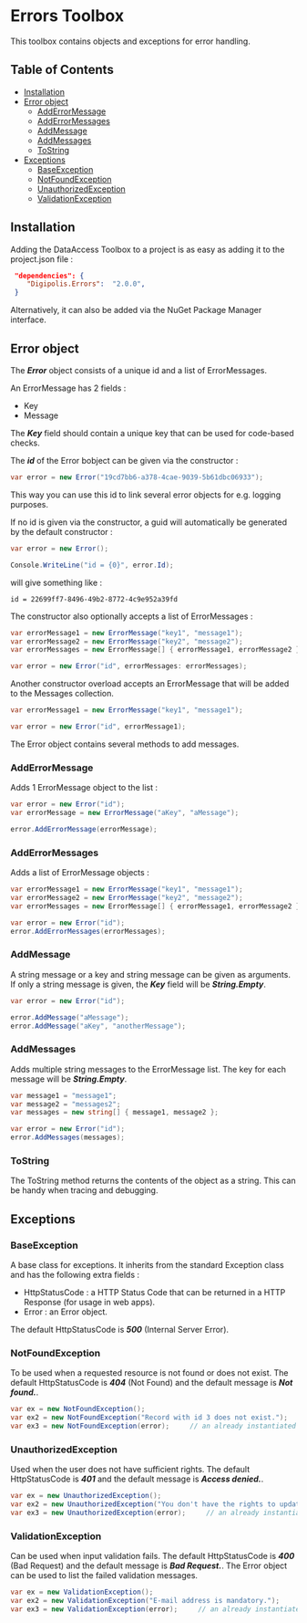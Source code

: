 # Errors Toolbox
 
This toolbox contains objects and exceptions for error handling.

## Table of Contents

<!-- START doctoc generated TOC please keep comment here to allow auto update -->
<!-- DON'T EDIT THIS SECTION, INSTEAD RE-RUN doctoc TO UPDATE -->


- [Installation](#installation)
- [Error object](#error-object)
  - [AddErrorMessage](#adderrormessage)
  - [AddErrorMessages](#adderrormessages)
  - [AddMessage](#addmessage)
  - [AddMessages](#addmessages)
  - [ToString](#tostring)
- [Exceptions](#exceptions)
  - [BaseException](#baseexception)
  - [NotFoundException](#notfoundexception)
  - [UnauthorizedException](#unauthorizedexception)
  - [ValidationException](#validationexception)

<!-- END doctoc generated TOC please keep comment here to allow auto update -->

## Installation

Adding the DataAccess Toolbox to a project is as easy as adding it to the project.json file :

``` json
 "dependencies": {
    "Digipolis.Errors":  "2.0.0", 
 }
```

Alternatively, it can also be added via the NuGet Package Manager interface.

## Error object

The _**Error**_ object consists of a unique id and a list of ErrorMessages.

An ErrorMessage has 2 fields :

- Key
- Message

The _**Key**_ field should contain a unique key that can be used for code-based checks.

The _**id**_ of the Error bobject can be given via the constructor :

``` csharp
var error = new Error("19cd7bb6-a378-4cae-9039-5b61dbc06933");
```
This way you can use this id to link several error objects for e.g. logging purposes.

If no id is given via the constructor, a guid will automatically be generated by the default constructor :

``` csharp
var error = new Error();

Console.WriteLine("id = {0}", error.Id);
```

will give something like :
```
id = 22699ff7-8496-49b2-8772-4c9e952a39fd
``` 

The constructor also optionally accepts a list of ErrorMessages :

``` csharp
var errorMessage1 = new ErrorMessage("key1", "message1");
var errorMessage2 = new ErrorMessage("key2", "message2");
var errorMessages = new ErrorMessage[] { errorMessage1, errorMessage2 };

var error = new Error("id", errorMessages: errorMessages);
``` 

Another constructor overload accepts an ErrorMessage that will be added to the Messages collection.

``` csharp
var errorMessage1 = new ErrorMessage("key1", "message1");

var error = new Error("id", errorMessage1);
```

The Error object contains several methods to add messages.

### AddErrorMessage

Adds 1 ErrorMessage object to the list :

``` csharp
var error = new Error("id");
var errorMessage = new ErrorMessage("aKey", "aMessage");

error.AddErrorMessage(errorMessage);
``` 

### AddErrorMessages

Adds a list of ErrorMessage objects :

``` csharp
var errorMessage1 = new ErrorMessage("key1", "message1");
var errorMessage2 = new ErrorMessage("key2", "message2");
var errorMessages = new ErrorMessage[] { errorMessage1, errorMessage2 };

var error = new Error("id");
error.AddErrorMessages(errorMessages);
``` 

### AddMessage

A string message or a key and string message can be given as arguments. If only a string message is given, the _**Key**_ field will be _**String.Empty**_.

``` csharp
var error = new Error("id");

error.AddMessage("aMessage");
error.AddMessage("aKey", "anotherMessage");
``` 

### AddMessages

Adds multiple string messages to the ErrorMessage list. The key for each message will be _**String.Empty**_.

``` csharp
var message1 = "message1";
var message2 = "messages2";
var messages = new string[] { message1, message2 };

var error = new Error("id");
error.AddMessages(messages);
``` 

### ToString

The ToString method returns the contents of the object as a string. This can be handy when tracing and debugging.

## Exceptions

### BaseException

A base class for exceptions. 
It inherits from the standard Exception class and has the following extra fields :

- HttpStatusCode : a HTTP Status Code that can be returned in a HTTP Response (for usage in web apps).
- Error : an Error object.

The default HttpStatusCode is _**500**_ (Internal Server Error).

### NotFoundException

To be used when a requested resource is not found or does not exist. 
The default HttpStatusCode is _**404**_ (Not Found) and the default message is _**Not found.**_.

``` csharp
var ex = new NotFoundException();
var ex2 = new NotFoundException("Record with id 3 does not exist.");
var ex3 = new NotFoundException(error);     // an already instantiated error object
```

### UnauthorizedException

Used when the user does not have sufficient rights. The default HttpStatusCode is _**401**_ and the default message is _**Access denied.**_.

``` csharp
var ex = new UnauthorizedException();
var ex2 = new UnauthorizedException("You don't have the rights to update this record.");
var ex3 = new UnauthorizedException(error);     // an already instantiated error object
```

### ValidationException

Can be used when input validation fails. The default HttpStatusCode is _**400**_ (Bad Request) and the default message is _**Bad Request.**_.
The Error object can be used to list the failed validation messages.

``` csharp
var ex = new ValidationException();
var ex2 = new ValidationException("E-mail address is mandatory.");
var ex3 = new ValidationException(error);     // an already instantiated error object
```
